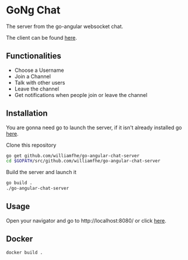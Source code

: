 # GoNg Chat

The server from the go-angular websocket chat.

The client can be found [here](https://github.com/williamfhe/go-angular-chat-client).

## Functionalities

* Choose a Username
* Join a Channel
* Talk with other users
* Leave the channel
* Get notifications when people join or leave the channel

## Installation

You are gonna need go to launch the server, if it isn't already installed go [here](https://golang.org/).

Clone this repository

```bash
go get github.com/williamfhe/go-angular-chat-server
cd $GOPATH/src/github.com/williamfhe/go-angular-chat-server
```

Build the server and launch it

```bash
go build .
./go-angular-chat-server
```

## Usage

Open your navigator and go to http://localhost:8080/ or click [here](http://localhost:8080/).

## Docker

```bash
docker build .

```
